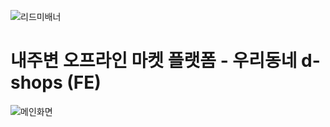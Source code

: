 ![리드미배너](https://user-images.githubusercontent.com/108445626/230336695-3418c90c-6860-4fa8-bdee-b85df6078a31.png)

# 내주변 오프라인 마켓 플랫폼 - 우리동네 d-shops (FE)
![메인화면](https://user-images.githubusercontent.com/108445626/230342897-73eb5bd7-1410-4110-ba23-819d4861169a.png)

